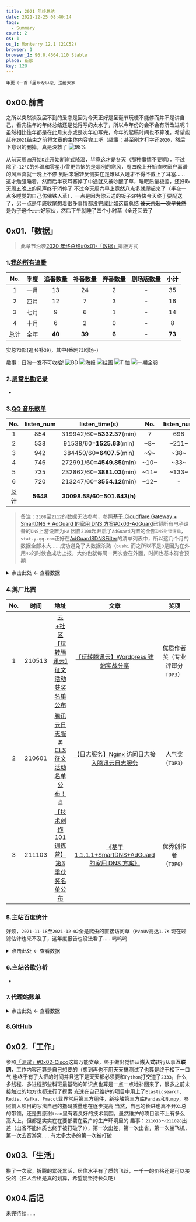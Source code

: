 ```yaml
---
title: 2021 年终总结
date: 2021-12-25 08:40:14
tags:
  - Summary
count: 2
os: 1
os_1: Monterry 12.1 (21C52)
browser: 1
browser_1: 96.0.4664.110 Stable
place: 新家
key: 128
---
```

    年更（一首「届かない恋」送给大家
<!-- more -->
## 0x00.前言
之所以突然谈及届不到的爱恋是因为今天正好是圣诞节<span title="你知道的太多了" class="heimu">玩梗不能停而并不是讲自己</span>，看完往年的年终总结还是觉得写的太水了，所以今年份的会不会有所改进呢？
虽然相比往年都是在此月末亦或是次年初写完，今年的起稿时间也不算晚，希望能赶在`2021`结束之前将文章的主体内容完工吧（趣事：<span title="你知道的太多了" class="heimu">甚至刚才打字还`2020`，然后下意识的删掉，真是没救了</span>
![98%](https://i1.yuangezhizao.cn/macOS/20211225092105.png!webp)

从前天周四开始`D`连开始断崖式降温，毕竟这才是冬天（那种事情不要啊），不过除了`-12°C`的外温和零星小雪更苦恼的是凛冽的寒风，周四晚上开始直吹窗户离谱的风声真就一晚上不停
到后来辗转反侧实在是难以入睡才不得不戴上了耳塞……这才勉强睡着，然而后半夜耳塞掉了中途就又被吵醒了草，睡眠质量极差，还好昨天周五晚上的风声终于消停了
不过今天周六早上竟然八点多就爬起来了（<span title="你知道的太多了" class="heimu">半夜一点多睡觉的自己仿佛铁人草</span>），一点是因为你云送的板子`SF`特快今天终于要配送了，另一点是年底收尾想着很多事情都没完成比如这篇总结
~~破天荒起一次早竟然是为了这个……~~好家伙，然后下午就睡了四个小时草（全还回去了

## 0x01.「数据」
> 此章节沿袭[2020 年终总结#0x01-「数据」](./2020.html#0x01-「数据」)排版方式
### 1.[我的所有追番](https://bgmlist.yuangezhizao.cn)
No. | 季度 | 追番数量 | 补番数量 | 弃番数量 | 剧场版数量 | 小计
:---: | :---: | :---: | :---: | :---:| :---: | :---:
1 | 一月 | 13 | 24 | 2 | - | 35
2 | 四月 | 12 | 7 | 3 | - | 16
3 | 七月 | 9 | 6 | 1 | - | 14
4 | 十月 | 6 | 2 | 0 | - | 8
总计 | 全年 | **40** | **39** | **6** | **-** | **73**

实总`73`部(追`40`补`39`)，其中(番剧`73`剧场`-`)

趣事：日淘一发不可收拾!
![BD](https://i1.yuangezhizao.cn/macOS/20211225232335.png!webp)
![海报](https://i1.yuangezhizao.cn/macOS/20211225232446.png!webp)
![挂画](https://i1.yuangezhizao.cn/macOS/20211225233254.png!webp)
![T 恤](https://i1.yuangezhizao.cn/macOS/20211225234614.png!webp)
![一期全卷](https://i1.yuangezhizao.cn/macOS/20211225235543.png!webp)

### 2.[周常出勤记录](https://maimai.yuangezhizao.cn)
-

### 3.[QQ 音乐歌单](https://y.qq.com/n/yqq/playlist/3169160172.html)
No. | listen_num | listen_time(s) | No. | listen_num | listen_time(s)
:---: | :---: | :---: | :---: | :---: | :---:
1 | 854 | 319942/60=**5332.37**(min) | 7 | 698 | 178780/60=**2979.67**(min) | 
2 | 538 | 91538/60=**1525.63**(min) | ~8~ | ~211~ | ~~52462/60=**874.37**(min)~~
3 | 942 | 384450/60=**6407.5**(min) | ~9~ | ~38~ | ~~19075/60=**317.92**(min)~~
4 | 746 | 272991/60=**4549.85**(min) | ~10~ | ~33~ | ~~13112/60=**218.53**(min)~~
5 | 735 | 232862/60=**3881.03**(min) | ~11~ | ~133~ | ~~27456/60=**457.6**(min)~~
6 | 720 | 213247/60=**3554.12**(min) | ~12~ | - | -
总计 | **5648** | **30098.58/60=501.643(h)**

> 备注：`2108`至`2112`的数据无法参考，参照[基于 Cloudflare Gateway + SmartDNS + AdGuard 的家用 DNS 方案#0x03-AdGuard](../python/Cloudflare/Gateway.html#0x03-AdGuard)已将所有电子设备的`DNS`上游设置为`HA`
因自`2108`起开启了`AdGuard`内置的全部`DNS封锁清单`，`stat.y.qq.com`正好在[AdGuardSDNSFilter](https://github.com/AdguardTeam/AdGuardSDNSFilter)的清单列表中，所以这几个月的数据全部木大……成功避免了大数据杀熟（`bushi`
而之所以不是`0`是因为在外用`4G`的时候会成功上报，大约也就每周一两次会在外面，时间也基本符合预期

<details><summary>点击此处 ← 查看数据</summary>

![filter.txt](https://i1.yuangezhizao.cn/macOS/20211225212229.png!webp)

解决方法自然是在`自定义过滤规则`里放行`@@||stat.y.qq.com^$important`，保证`QQ 音乐`听歌月报数据可以正确生成（可惜木大的这五个月没了就是没了
![查询日志](https://i1.yuangezhizao.cn/macOS/20211225213058.png!webp)

</details>

### 4.鹅厂比赛
No. | 时间 | 地址 | 文章 | 奖项
:---: | :---: | :---: | :---: | :---:
1 | 210513 | [云+社区【玩转腾讯云】征文活动获奖名单公布](https://web.archive.org/web/20211225145618/https://cloud.tencent.com/developer/article/1823090) | [【玩转腾讯云】Wordpress 建站实战分享](https://cloud.tencent.com/developer/article/1820772) | 优质作者奖（专业评审分 `TOP3`）
2 | 210601 | [腾讯云日志服务CLS征文活动名单公布！🔥](https://web.archive.org/web/20211225145953/https://cloud.tencent.com/developer/article/1830795) | [【日志服务】Nginx 访问日志接入腾讯云日志服务](https://cloud.tencent.com/developer/article/1820785) | 人气奖（`TOP3`）
3 | 211103 | [【技术创作101训练营】第3季获奖名单公布](https://web.archive.org/web/20211225144633/https://cloud.tencent.com/developer/article/1896650) | [《基于 1.1.1.1+SmartDNS+AdGuard 的家用 DNS 方案》](https://cloud.tencent.com/developer/video/25801) | 优秀创作者（`TOP6`）

### 5.主站百度统计
好烦，`2021-11-18`至`2021-12-02`全是爬虫的直接访问草（`PV`≈`UV`高达`1.7K`
现在过滤估计也来不及了，这年度报告也没法看了……呜呜呜

<details><summary>点击此处 ← 查看数据</summary>

![](https://i1.yuangezhizao.cn/macOS/20220110222247.png!webp)
![](https://i1.yuangezhizao.cn/macOS/20220110222609.png!webp)
![](https://i1.yuangezhizao.cn/macOS/20220110222720.png!webp)
![](https://i1.yuangezhizao.cn/macOS/20220110222755.png!webp)
![](https://i1.yuangezhizao.cn/macOS/20220110222949.png!webp)
![](https://i1.yuangezhizao.cn/macOS/20220110223032.png!webp)
![](https://i1.yuangezhizao.cn/macOS/20220110223149.png!webp)
![](https://i1.yuangezhizao.cn/macOS/20220110223303.png!webp)
![](https://i1.yuangezhizao.cn/macOS/20220110223417.png!webp)
![](https://i1.yuangezhizao.cn/macOS/20220110223518.png!webp)
![](https://i1.yuangezhizao.cn/macOS/20220110223544.png!webp)
![](https://i1.yuangezhizao.cn/macOS/20220110223607.png!webp)
![](https://i1.yuangezhizao.cn/macOS/20220110223720.png!webp)
![](https://i1.yuangezhizao.cn/macOS/20220110223743.png!webp)
![](https://i1.yuangezhizao.cn/macOS/20220110223849.png!webp)
![](https://i1.yuangezhizao.cn/macOS/20220110223937.png!webp)
![](https://i1.yuangezhizao.cn/macOS/20220110224035.png!webp)
![](https://i1.yuangezhizao.cn/macOS/20220110224224.png!webp)
![](https://i1.yuangezhizao.cn/macOS/20220110224350.png!webp)
![](https://i1.yuangezhizao.cn/macOS/20220110224457.png!webp)
![](https://i1.yuangezhizao.cn/macOS/20220110224530.png!webp)
![](https://i1.yuangezhizao.cn/macOS/20220110224705.png!webp)
![](https://i1.yuangezhizao.cn/macOS/20220110224730.png!webp)
![](https://i1.yuangezhizao.cn/macOS/20220110224855.png!webp)
![](https://i1.yuangezhizao.cn/macOS/20220110224936.png!webp)
![](https://i1.yuangezhizao.cn/macOS/20220110225111.png!webp)
![](https://i1.yuangezhizao.cn/macOS/20220110225313.png!webp)

</details>

### 6.主站谷歌分析
-

### 7.代理站账单

<details><summary>点击此处 ← 查看数据</summary>

![2101-02](https://i1.yuangezhizao.cn/macOS/QQ20211225-213723@2x.png!webp)
![2103-04](https://i1.yuangezhizao.cn/macOS/QQ20211225-214053@2x.png!webp)
![2105-06](https://i1.yuangezhizao.cn/macOS/QQ20211225-214145@2x.png!webp)
![2107-08](https://i1.yuangezhizao.cn/macOS/QQ20211225-214212@2x.png!webp)
![2109-10](https://i1.yuangezhizao.cn/macOS/QQ20211225-214235@2x.png!webp)

</details>

### 8.GitHub

## 0x02.「工作」
参照[「测试」#0x02-Cisco](../works/ALSI/test.html#0x02-Cisco)这篇万能文章，终于做出觉悟从**嵌入式**转行从事**互联网**，工作内容还算是自己想要的（想到再也不用天天搞测试了也算是终于松下一口气
也终于有了大把的时间并且这下是天天都必须要和`Python`打交道了`2333`，什么多线程、多进程那些科班最基础的知识点也算是一点一点地补回来了，很多之前未接触过的地方也都进行了摸索
光速在自己维护的项目中用上了`Elasticsearch`、`Redis`、`Kafka`、`Pmacct`业界常用第三方组件，新接触第三方库`Pandas`和`Numpy`，参照前人项目的写法自己的撸码质量也在逐步提高
当然，自己的长进也离不开`Xi`总的带领，还是要感谢`team`里有着良好的技术氛围。虽然维护的项目谈不上有多么高大上，但都是实实在在要部署在客户的生产环境里的
趣事：`211018`～`211028`出差（<span title="你知道的太多了" class="heimu">出省不能体质也终于被打破了）</span>），第一次出差，第一次出省，第一次坐飞机，第一次去音游窝……有太多太多的第一次被打破

## 0x03.「生活」
搬了一次家，折腾的累死累活，居住水平有了质的飞跃，一千一的价格还是可以接受的（仨人合租是真的划算，希望能坚持长久吧）

## 0x04.后记
未完待续……